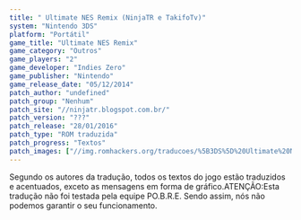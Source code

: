 ```yaml
---
title: " Ultimate NES Remix (NinjaTR e TakifoTv)"
system: "Nintendo 3DS"
platform: "Portátil"
game_title: "Ultimate NES Remix"
game_category: "Outros"
game_players: "2"
game_developer: "Indies Zero"
game_publisher: "Nintendo"
game_release_date: "05/12/2014"
patch_author: "undefined"
patch_group: "Nenhum"
patch_site: "//ninjatr.blogspot.com.br/"
patch_version: "???"
patch_release: "28/01/2016"
patch_type: "ROM traduzida"
patch_progress: "Textos"
patch_images: ["//img.romhackers.org/traducoes/%5B3DS%5D%20Ultimate%20NES%20Remix%20-%20NinjaTR%20e%20TakifoTv%20-%201.jpg","//img.romhackers.org/traducoes/%5B3DS%5D%20Ultimate%20NES%20Remix%20-%20NinjaTR%20e%20TakifoTv%20-%202.jpg","//img.romhackers.org/traducoes/%5B3DS%5D%20Ultimate%20NES%20Remix%20-%20NinjaTR%20e%20TakifoTv%20-%203.jpg"]
---
```

Segundo os autores da tradução, todos os textos do jogo estão traduzidos e acentuados, exceto as mensagens em forma de gráfico.ATENÇÃO:Esta tradução não foi testada pela equipe PO.B.R.E. Sendo assim, nós não podemos garantir o seu funcionamento.